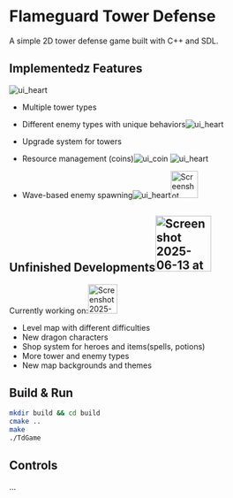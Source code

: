 # Flameguard Tower Defense

A simple 2D tower defense game built with C++ and SDL.

## Implementedz Features
![ui_heart](https://github.com/user-attachments/assets/4348df5b-fc80-4216-8c2e-1f54fb9e6f65)
- Multiple tower types 
- Different enemy types with unique behaviors![ui_heart](https://github.com/user-attachments/assets/4348df5b-fc80-4216-8c2e-1f54fb9e6f65)
- Upgrade system for towers
- Resource management (coins)![ui_coin](https://github.com/user-attachments/assets/9c13aedf-f7a1-4db3-9796-83719f5e6bff) ![ui_heart](https://github.com/user-attachments/assets/4348df5b-fc80-4216-8c2e-1f54fb9e6f65)

- Wave-based enemy spawning![ui_heart](https://github.com/user-attachments/assets/4348df5b-fc80-4216-8c2e-1f54fb9e6f65)<img width="49" alt="Screenshot 2025-06-13 at 10 32 45 PM" src="https://github.com/user-attachments/assets/953fc12e-4a44-4af1-aed3-0c9d1b1cab9f" />



## Unfinished Developments<img width="101" alt="Screenshot 2025-06-13 at 10 37 49 PM" src="https://github.com/user-attachments/assets/062d4d6d-715f-419c-9a9a-c75648aab99c" />

Currently working on:<img width="53" alt="Screenshot 2025-06-13 at 10 37 59 PM" src="https://github.com/user-attachments/assets/1916dd45-10a5-4ecd-a5c0-dcfcb17d0767" />

- Level map with different difficulties
- New dragon characters
- Shop system for heroes and items(spells, potions)
- More tower and enemy types
- New map backgrounds and themes

## Build & Run
```bash
mkdir build && cd build
cmake ..
make
./TdGame
```

## Controls
...
